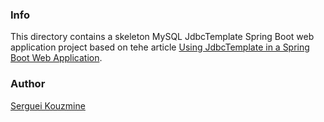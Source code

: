 ### Info

This directory contains a skeleton MySQL JdbcTemplate Spring Boot web application project based on tehe article [Using JdbcTemplate in a Spring Boot Web Application](https://www.codeproject.com/Articles/1269020/Using-JdbcTemplate-in-a-Spring-Boot-Web-Applicatio).

### Author
[Serguei Kouzmine](kouzmine_serguei@yahoo.com)
